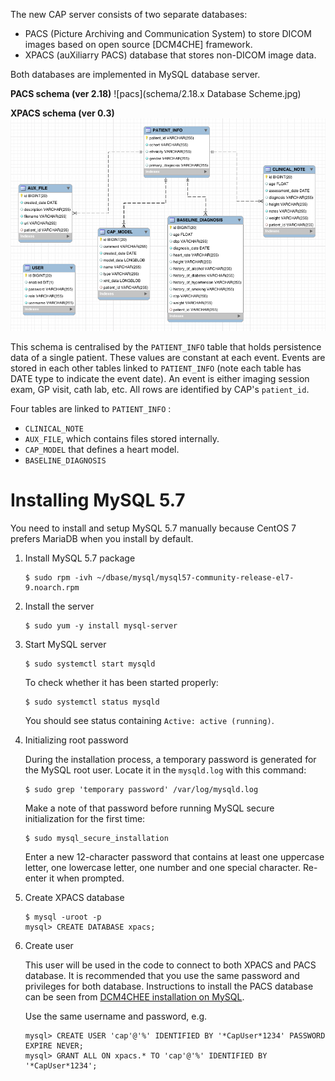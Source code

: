 The new CAP server consists of two separate databases:

* PACS (Picture Archiving and Communication System) to store DICOM images based on open source [DCM4CHE] framework.
* XPACS (auXiliarry PACS) database that stores non-DICOM image data.

Both databases are implemented in MySQL database server.

**PACS schema (ver 2.18)**
![pacs](schema/2.18.x Database Scheme.jpg)

**XPACS schema (ver 0.3)**
![xpacs](schema/xpacs-schema.png)

This schema is centralised by the `PATIENT_INFO` table that holds persistence data of a single patient. These values are constant at each event. Events are stored in each other tables linked to `PATIENT_INFO` (note each table has DATE type to indicate the event date). An event is either imaging session exam, GP visit, cath lab, etc. All rows are identified by CAP's `patient_id`.

Four tables are linked to `PATIENT_INFO` :
* `CLINICAL_NOTE`
* `AUX_FILE`, which contains files stored internally.
* `CAP_MODEL` that defines a heart model.
* `BASELINE_DIAGNOSIS`


# Installing MySQL 5.7

You need to install and setup MySQL 5.7 manually because CentOS 7 prefers MariaDB
when you install by default.

1. Install MySQL 5.7 package
   ```
   $ sudo rpm -ivh ~/dbase/mysql/mysql57-community-release-el7-9.noarch.rpm
   ```

2. Install the server
   ```
   $ sudo yum -y install mysql-server
   ```

3. Start MySQL server

   ```
   $ sudo systemctl start mysqld
   ```

   To check whether it has been started properly:
   ```
   $ sudo systemctl status mysqld
   ```

   You should see status containing `Active: active (running)`.

4. Initializing root password

   During the installation process, a temporary password is generated for the MySQL root user. Locate it in the `mysqld.log` with this command:
   ```
   $ sudo grep 'temporary password' /var/log/mysqld.log
   ```

   Make a note of that password before running MySQL secure initialization for the first time:
   ```
   $ sudo mysql_secure_installation
   ```

   Enter a new 12-character password that contains at least one uppercase letter, one lowercase letter, one number and one special character. Re-enter it when prompted.

6. Create XPACS database

    ```
    $ mysql -uroot -p
    mysql> CREATE DATABASE xpacs;
    ```

5. Create user

   This user will be used in the code to connect to both XPACS and PACS database. It is recommended that you use the same password and privileges for both database. Instructions to install the PACS database can be seen from [DCM4CHEE installation on MySQL](https://github.com/dcm4che/dcm4chee-arc-light/wiki/Installation#mysql-and-mariadb).

   Use the same username and password, e.g.
   ```
   mysql> CREATE USER 'cap'@'%' IDENTIFIED BY '*CapUser*1234' PASSWORD EXPIRE NEVER;
   mysql> GRANT ALL ON xpacs.* TO 'cap'@'%' IDENTIFIED BY '*CapUser*1234';
   ```
